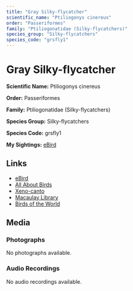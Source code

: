 ```yaml
---
title: "Gray Silky-flycatcher"
scientific_name: "Ptiliogonys cinereus"
order: "Passeriformes"
family: "Ptiliogonatidae (Silky-flycatchers)"
species_group: "Silky-flycatchers"
species_code: "grsfly1"
---
```


# Gray Silky-flycatcher

**Scientific Name:** Ptiliogonys cinereus

**Order:** Passeriformes

**Family:** Ptiliogonatidae (Silky-flycatchers)

**Species Group:** Silky-flycatchers

**Species Code:** grsfly1

**My Sightings:** [eBird](https://ebird.org/lifelist?r=world&time=life&spp=grsfly1)

## Links
* [eBird](https://ebird.org/species/grsfly1) 
* [All About Birds](https://www.allaboutbirds.org/guide/grsfly1) 
* [Xeno-canto](https://www.xeno-canto.org/species/ptiliogonys-cinereus) 
* [Macaulay Library](https://search.macaulaylibrary.org/catalog?taxonCode=grsfly1&sort=rating_rank_desc)
* [Birds of the World](https://birdsoftheworld.org/bow/species/grsfly1)

## Media
### Photographs
No photographs available.

### Audio Recordings
No audio recordings available.
